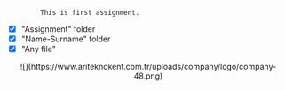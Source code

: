 			This is first assignment.
- [x] "Assignment" folder
- [x] "Name-Surname" folder
- [x] "Any file"

 <p align="center">
![](https://www.ariteknokent.com.tr/uploads/company/logo/company-48.png) 
</p>


